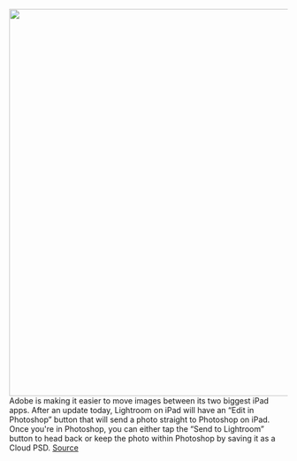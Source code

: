 <img src='https://cdn.vox-cdn.com/thumbor/zFFtuMDO3jZfsJmJ66J7Du5ahkE=/0x0:1200x863/1200x800/filters:focal(504x336:696x528)/cdn.vox-cdn.com/uploads/chorus_image/image/66940348/lr_to_ps_edit.0.png' width='700px' /><br/>
Adobe is making it easier to move images between its two biggest iPad apps. After an update today, Lightroom on iPad will have an “Edit in Photoshop” button that will send a photo straight to Photoshop on iPad. Once you're in Photoshop, you can either tap the “Send to Lightroom” button to head back or keep the photo within Photoshop by saving it as a Cloud PSD.
<a href='https://www.theverge.com/21292731/lightroom-photoshop-ipad-send-photo-update-adobe'> Source <a/>